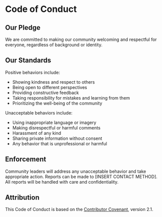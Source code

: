 # Code of Conduct

## Our Pledge

We are committed to making our community welcoming and respectful for everyone, regardless of background or identity.

## Our Standards

Positive behaviors include:

- Showing kindness and respect to others
- Being open to different perspectives
- Providing constructive feedback
- Taking responsibility for mistakes and learning from them
- Prioritizing the well-being of the community

Unacceptable behaviors include:

- Using inappropriate language or imagery
- Making disrespectful or harmful comments
- Harassment of any kind
- Sharing private information without consent
- Any behavior that is unprofessional or harmful

## Enforcement

Community leaders will address any unacceptable behavior and take appropriate action. Reports can be made to [INSERT CONTACT METHOD]. All reports will be handled with care and confidentiality.

## Attribution

This Code of Conduct is based on the [Contributor Covenant](https://www.contributor-covenant.org/), version 2.1.
